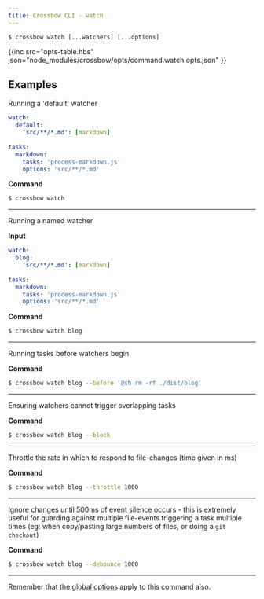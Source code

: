 ```yaml
---
title: Crossbow CLI - watch
---
```


`$ crossbow watch [...watchers] [...options]`

{{inc src="opts-table.hbs" json="node_modules/crossbow/opts/command.watch.opts.json" }}

## Examples 

Running a 'default' watcher

```yaml
watch:
  default:
    'src/**/*.md': [markdown] 
    
tasks:
  markdown:
    tasks: 'process-markdown.js'
    options: 'src/**/*.md' 
```

**Command**
```bash
$ crossbow watch
```

---

Running a named watcher

**Input**
 
```yaml
watch:
  blog:
    'src/**/*.md': [markdown] 
    
tasks:
  markdown:
    tasks: 'process-markdown.js'
    options: 'src/**/*.md' 
```

**Command**
```bash
$ crossbow watch blog
```

---

Running tasks before watchers begin

**Command**
```bash
$ crossbow watch blog --before '@sh rm -rf ./dist/blog'
```

---

Ensuring watchers cannot trigger overlapping tasks

**Command**
```bash
$ crossbow watch blog --block
```

---

Throttle the rate in which to respond to file-changes (time given in ms) 

**Command**
```bash
$ crossbow watch blog --throttle 1000
```

---

Ignore changes until 500ms of event silence occurs - this is extremely useful for guarding against multiple file-events
  triggering a task multiple times (eg: when copy/pasting large numbers of files, or doing a `git checkout`)

**Command**
```bash
$ crossbow watch blog --debounce 1000
```

--- 
Remember that the [global options](/docs/cli-options) apply to this command also.